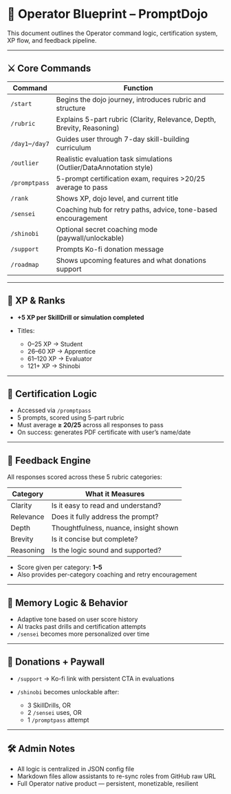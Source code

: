 # 🧠 Operator Blueprint – PromptDojo

This document outlines the Operator command logic, certification system, XP flow, and feedback pipeline.

---

## ⚔️ Core Commands

| Command         | Function                                                               |
| --------------- | ---------------------------------------------------------------------- |
| `/start`        | Begins the dojo journey, introduces rubric and structure               |
| `/rubric`       | Explains 5-part rubric (Clarity, Relevance, Depth, Brevity, Reasoning) |
| `/day1`–`/day7` | Guides user through 7-day skill-building curriculum                    |
| `/outlier`      | Realistic evaluation task simulations (Outlier/DataAnnotation style)   |
| `/promptpass`   | 5-prompt certification exam, requires >20/25 average to pass           |
| `/rank`         | Shows XP, dojo level, and current title                                |
| `/sensei`       | Coaching hub for retry paths, advice, tone-based encouragement         |
| `/shinobi`      | Optional secret coaching mode (paywall/unlockable)                     |
| `/support`      | Prompts Ko-fi donation message                                         |
| `/roadmap`      | Shows upcoming features and what donations support                     |

---

## 🥋 XP & Ranks

* **+5 XP per SkillDrill or simulation completed**
* Titles:

  * 0–25 XP → Student
  * 26–60 XP → Apprentice
  * 61–120 XP → Evaluator
  * 121+ XP → Shinobi

---

## 📜 Certification Logic

* Accessed via `/promptpass`
* 5 prompts, scored using 5-part rubric
* Must average **≥ 20/25** across all responses to pass
* On success: generates PDF certificate with user’s name/date

---

## 💬 Feedback Engine

All responses scored across these 5 rubric categories:

| Category  | What it Measures                      |
| --------- | ------------------------------------- |
| Clarity   | Is it easy to read and understand?    |
| Relevance | Does it fully address the prompt?     |
| Depth     | Thoughtfulness, nuance, insight shown |
| Brevity   | Is it concise but complete?           |
| Reasoning | Is the logic sound and supported?     |

* Score given per category: **1–5**
* Also provides per-category coaching and retry encouragement

---

## 🧠 Memory Logic & Behavior

* Adaptive tone based on user score history
* AI tracks past drills and certification attempts
* `/sensei` becomes more personalized over time

---

## 💸 Donations + Paywall

* `/support` → Ko-fi link with persistent CTA in evaluations
* `/shinobi` becomes unlockable after:

  * 3 SkillDrills, OR
  * 2 `/sensei` uses, OR
  * 1 `/promptpass` attempt

---

## 🛠️ Admin Notes

* All logic is centralized in JSON config file
* Markdown files allow assistants to re-sync roles from GitHub raw URL
* Full Operator native product — persistent, monetizable, resilient

